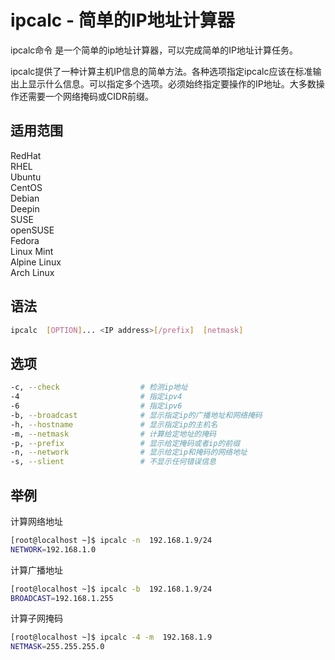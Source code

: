 # ipcalc - 简单的IP地址计算器

ipcalc命令 是一个简单的ip地址计算器，可以完成简单的IP地址计算任务。

ipcalc提供了一种计算主机IP信息的简单方法。各种选项指定ipcalc应该在标准输出上显示什么信息。可以指定多个选项。必须始终指定要操作的IP地址。大多数操作还需要一个网络掩码或CIDR前缀。

## 适用范围

<!-- <div class="svg linux">Linux</div> -->
<div class="svg redhat">RedHat</div>
<div class="svg rhel">RHEL</div>
<div class="svg ubuntu">Ubuntu</div>
<div class="svg centos">CentOS</div>
<div class="svg debian">Debian</div>
<div class="svg deepin">Deepin</div>
<div class="svg suse">SUSE</div>
<div class="svg opensuse">openSUSE</div>
<div class="svg fedora">Fedora</div>
<div class="svg linuxmint">Linux Mint</div>
<!-- <div class="svg mxlinux">MX Linux</div> -->
<div class="svg alpinelinux">Alpine Linux</div>
<div class="svg archlinux">Arch Linux</div>

## 语法

``` bash
ipcalc  [OPTION]... <IP address>[/prefix]  [netmask]
```

## 选项

``` bash
-c, --check                  # 检测ip地址
-4                           # 指定ipv4
-6                           # 指定ipv6
-b, --broadcast              # 显示指定ip的广播地址和网络掩码
-h, --hostname               # 显示指定ip的主机名
-m, --netmask                # 计算给定地址的掩码
-p, --prefix                 # 显示给定掩码或者ip的前缀
-n, --network                # 显示给定ip和掩码的网络地址
-s, --slient                 # 不显示任何错误信息
```
## 举例

计算网络地址
``` bash
[root@localhost ~]$ ipcalc -n  192.168.1.9/24
NETWORK=192.168.1.0
```
计算广播地址
``` bash
[root@localhost ~]$ ipcalc -b  192.168.1.9/24
BROADCAST=192.168.1.255
```
计算子网掩码
``` bash
[root@localhost ~]$ ipcalc -4 -m  192.168.1.9
NETMASK=255.255.255.0
```
